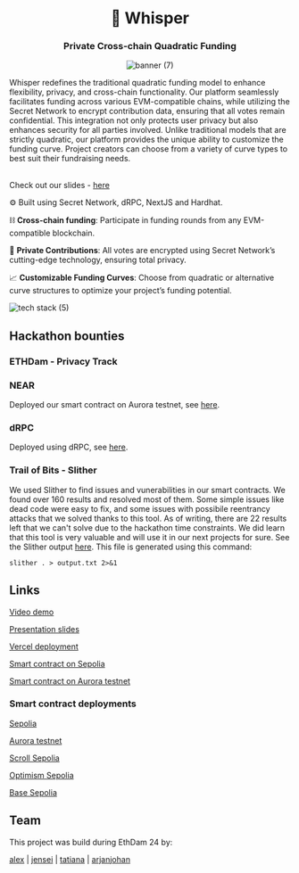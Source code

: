 <div align="center">
  <h1 align="center">🤫 Whisper</h1>
  <h3>Private Cross-chain Quadratic Funding</h3>
  
![banner (7)](https://github.com/ethdam24-quadratic/secret-repo/assets/101796507/524f48ae-bd05-4d8b-b7dc-4f57492dea89)
</div>

Whisper redefines the traditional quadratic funding model to enhance flexibility, privacy, and cross-chain functionality. Our platform seamlessly facilitates funding across various EVM-compatible chains, while utilizing the Secret Network to encrypt contribution data, ensuring that all votes remain confidential. This integration not only protects user privacy but also enhances security for all parties involved. Unlike traditional models that are strictly quadratic, our platform provides the unique ability to customize the funding curve. Project creators can choose from a variety of curve types to best suit their fundraising needs.<br><br>

Check out our slides - [here](https://github.com/ethdam24-quadratic/secret-repo/blob/main/SLIDES.md)

⚙️ Built using Secret Network, dRPC, NextJS and Hardhat.

⛓️ **Cross-chain funding**: Participate in funding rounds from any EVM-compatible blockchain.

🔏 **Private Contributions**: All votes are encrypted using Secret Network’s cutting-edge technology, ensuring total privacy.

📈 **Customizable Funding Curves**: Choose from quadratic or alternative curve structures to optimize your project’s funding potential.

![tech stack (5)](https://github.com/ethdam24-quadratic/secret-repo/assets/101796507/6e54f7f1-529b-4b61-b32c-be16a16d0632)

## Hackathon bounties

### ETHDam - Privacy Track

### NEAR

Deployed our smart contract on Aurora testnet, see [here](https://explorer.testnet.aurora.dev/address/0x072117443CEb3920d9D95d2F005b23FeC9E761aD).

### dRPC

Deployed using dRPC, see [here](https://github.com/ethdam24-quadratic/secret-repo/blob/4300b8cc0d541eb2f804f10b690959a6def031e6/packages/hardhat/hardhat.config.ts#L54).

### Trail of Bits - Slither

We used Slither to find issues and vunerabilities in our smart contracts. We found over 160 results and resolved most of them. Some simple issues like dead code were easy to fix, and some issues with possibile reentrancy attacks that we solved thanks to this tool. As of writing, there are 22 results left that we can't solve due to the hackathon time constraints. We did learn that this tool is very valuable and will use it in our next projects for sure. See the Slither output [here](https://github.com/ethdam24-quadratic/secret-repo/blob/8a836b64df14884b867c4bb847eb89416977d735/packages/hardhat/slither_output.txt). This file is generated using this command:

`slither . > output.txt 2>&1`

## Links

[Video demo](todo)

[Presentation slides](https://github.com/ethdam24-quadratic/secret-repo/blob/main/SLIDES.md)

[Vercel deployment](https://secret-repo-nextjs.vercel.app/)

[Smart contract on Sepolia](https://sepolia.etherscan.io/address/0x5D1Fc9da0af509d69a17b6Aa150886dB6597B347#code)

[Smart contract on Aurora testnet](https://explorer.testnet.aurora.dev/address/0x072117443CEb3920d9D95d2F005b23FeC9E761aD)

### Smart contract deployments

[Sepolia](https://sepolia.etherscan.io/address/0x5D1Fc9da0af509d69a17b6Aa150886dB6597B347#code)

[Aurora testnet](https://explorer.testnet.aurora.dev/address/0xab2EE87906222B433AF6836b1f1588b79294f67e)

[Scroll Sepolia](https://sepolia.scrollscan.dev/address/0x26915391654fBD5131c07a25b4C54942A22f78f2)

[Optimism Sepolia](https://sepolia-optimism.etherscan.io/address/0x6b4B78dB8e772BA81d9c442e010b6Ab477944a09)

[Base Sepolia](https://sepolia.basescan.org/address/0x072117443CEb3920d9D95d2F005b23FeC9E761aD)

## Team

This project was build during EthDam 24 by:

[alex](https://twitter.com/Secret_Saturn_) | [jensei](https://x.com/jensei_) | [tatiana](https://x.com/ilge_ustun/) | [arjanjohan](https://x.com/arjanjohan/)
